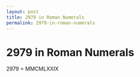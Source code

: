 ```yaml
---
layout: post
title: 2979 in Roman Numerals
permalink: 2979-in-roman-numerals
---
```


# 2979 in Roman Numerals

2979 = MMCMLXXIX
